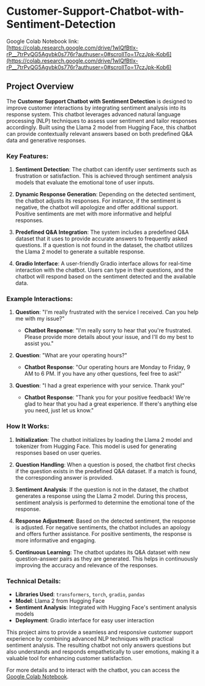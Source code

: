 # Customer-Support-Chatbot-with-Sentiment-Detection


Google Colab Notebook link: [https://colab.research.google.com/drive/1wlQfBtIx-rP__7trPvQG5Agvbk0s776r?authuser=0#scrollTo=17czJpk-Kob6](https://colab.research.google.com/drive/1wlQfBtIx-rP__7trPvQG5Agvbk0s776r?authuser=0#scrollTo=17czJpk-Kob6)

## Project Overview

The **Customer Support Chatbot with Sentiment Detection** is designed to improve customer interactions by integrating sentiment analysis into its response system. This chatbot leverages advanced natural language processing (NLP) techniques to assess user sentiment and tailor responses accordingly. Built using the Llama 2 model from Hugging Face, this chatbot can provide contextually relevant answers based on both predefined Q&A data and generative responses.

### Key Features:

1. **Sentiment Detection**: The chatbot can identify user sentiments such as frustration or satisfaction. This is achieved through sentiment analysis models that evaluate the emotional tone of user inputs.
   
2. **Dynamic Response Generation**: Depending on the detected sentiment, the chatbot adjusts its responses. For instance, if the sentiment is negative, the chatbot will apologize and offer additional support. Positive sentiments are met with more informative and helpful responses.

3. **Predefined Q&A Integration**: The system includes a predefined Q&A dataset that it uses to provide accurate answers to frequently asked questions. If a question is not found in the dataset, the chatbot utilizes the Llama 2 model to generate a suitable response.

4. **Gradio Interface**: A user-friendly Gradio interface allows for real-time interaction with the chatbot. Users can type in their questions, and the chatbot will respond based on the sentiment detected and the available data.

### Example Interactions:

1. **Question**: "I'm really frustrated with the service I received. Can you help me with my issue?"
   - **Chatbot Response**: "I'm really sorry to hear that you're frustrated. Please provide more details about your issue, and I'll do my best to assist you."

2. **Question**: "What are your operating hours?"
   - **Chatbot Response**: "Our operating hours are Monday to Friday, 9 AM to 6 PM. If you have any other questions, feel free to ask!"

3. **Question**: "I had a great experience with your service. Thank you!"
   - **Chatbot Response**: "Thank you for your positive feedback! We're glad to hear that you had a great experience. If there's anything else you need, just let us know."

### How It Works:

1. **Initialization**: The chatbot initializes by loading the Llama 2 model and tokenizer from Hugging Face. This model is used for generating responses based on user queries.
   
2. **Question Handling**: When a question is posed, the chatbot first checks if the question exists in the predefined Q&A dataset. If a match is found, the corresponding answer is provided.

3. **Sentiment Analysis**: If the question is not in the dataset, the chatbot generates a response using the Llama 2 model. During this process, sentiment analysis is performed to determine the emotional tone of the response.

4. **Response Adjustment**: Based on the detected sentiment, the response is adjusted. For negative sentiments, the chatbot includes an apology and offers further assistance. For positive sentiments, the response is more informative and engaging.

5. **Continuous Learning**: The chatbot updates its Q&A dataset with new question-answer pairs as they are generated. This helps in continuously improving the accuracy and relevance of the responses.

### Technical Details:

- **Libraries Used**: `transformers`, `torch`, `gradio`, `pandas`
- **Model**: Llama 2 from Hugging Face
- **Sentiment Analysis**: Integrated with Hugging Face's sentiment analysis models
- **Deployment**: Gradio interface for easy user interaction

This project aims to provide a seamless and responsive customer support experience by combining advanced NLP techniques with practical sentiment analysis. The resulting chatbot not only answers questions but also understands and responds empathetically to user emotions, making it a valuable tool for enhancing customer satisfaction.

For more details and to interact with the chatbot, you can access the [Google Colab Notebook](https://colab.research.google.com/drive/1wlQfBtIx-rP__7trPvQG5Agvbk0s776r?authuser=0#scrollTo=17czJpk-Kob6).
